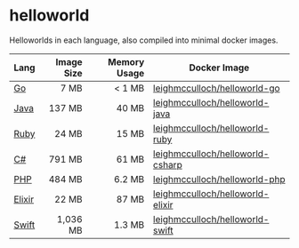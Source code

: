 # helloworld

Helloworlds in each language, also compiled into minimal docker images.

| Lang             | Image Size | Memory Usage | Docker Image                                                                                  |
| ---------------- | ----------:| ------------:| --------------------------------------------------------------------------------------------- |
| [Go](go)         | 7 MB       | < 1 MB       | [leighmcculloch/helloworld-go](https://hub.docker.com/r/leighmcculloch/helloworld-go)         |
| [Java](java)     | 137 MB     | 40 MB        | [leighmcculloch/helloworld-java](https://hub.docker.com/r/leighmcculloch/helloworld-java)     |
| [Ruby](ruby)     | 24 MB      | 15 MB        | [leighmcculloch/helloworld-ruby](https://hub.docker.com/r/leighmcculloch/helloworld-ruby)     |
| [C#](csharp)     | 791 MB     | 61 MB        | [leighmcculloch/helloworld-csharp](https://hub.docker.com/r/leighmcculloch/helloworld-csharp) |
| [PHP](php)       | 484 MB     | 6.2 MB       | [leighmcculloch/helloworld-php](https://hub.docker.com/r/leighmcculloch/helloworld-php)       |
| [Elixir](elixir) | 22 MB      | 87 MB        | [leighmcculloch/helloworld-elixir](https://hub.docker.com/r/leighmcculloch/helloworld-elixir) |
| [Swift](swift)   | 1,036 MB   | 1.3 MB       | [leighmcculloch/helloworld-swift](https://hub.docker.com/r/leighmcculloch/helloworld-swift)   |
